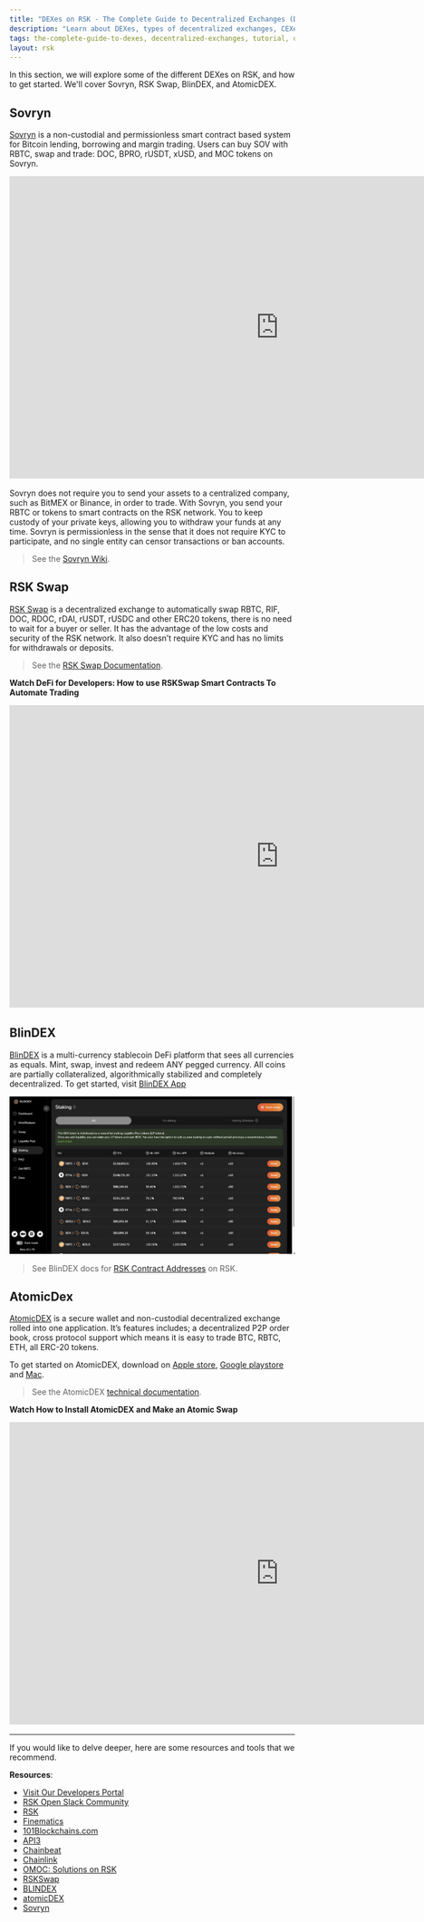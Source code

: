 ```yaml
---
title: "DEXes on RSK - The Complete Guide to Decentralized Exchanges (DEX)"
description: "Learn about DEXes, types of decentralized exchanges, CEXes vs DEXes, features of a DEX, and DEXes on Bitcoin"
tags: the-complete-guide-to-dexes, decentralized-exchanges, tutorial, overview, guides, tokens, sovryn, rskswap,tokenbridge, cross-chain, bridge, web3, bitcoin, rsk, peer-to-peer, blockchain, lend, borrow, yield-farming, order-books, automated-market-maker- AMMs
layout: rsk
---
```


In this section, we will explore some of the different DEXes on RSK, and how to get started. We'll cover Sovryn, RSK Swap, BlinDEX, and AtomicDEX.

## Sovryn

[Sovryn](https://developers.rsk.co/solutions/sovryn/) is a non-custodial and permissionless smart contract based system for Bitcoin lending, borrowing and margin trading. Users can buy SOV with RBTC, swap and trade: DOC, BPRO, rUSDT, xUSD, and MOC tokens on Sovryn.

<div class="video-container">
  <iframe width="949" height="534" src="https://www.youtube.com/embed/EXoiMn-o4KU" frameborder="0" allow="accelerometer; autoplay; encrypted-media; gyroscope; picture-in-picture" allowfullscreen></iframe>
</div>

Sovryn does not require you to send your assets to a centralized company, such as BitMEX or Binance, in order to trade. With Sovryn, you send your RBTC or tokens to smart contracts on the RSK network. You to keep custody of your private keys, allowing you to withdraw your funds at any time. Sovryn is permissionless in the sense that it does not require KYC to participate, and no single entity can censor transactions or ban accounts.

> See the [Sovryn Wiki](https://wiki.sovryn.app/en/home).

## RSK Swap

[RSK Swap](https://app.rskswap.com/swap) is a decentralized exchange to automatically swap RBTC, RIF, DOC, RDOC, rDAI, rUSDT, rUSDC and other ERC20 tokens, there is no need to wait for a buyer or seller. It has the advantage of the low costs and security of the RSK network. It also doesn’t require KYC and has no limits for withdrawals or deposits.

> See the [RSK Swap Documentation](https://rskswap.com/docs/v2).

**Watch DeFi for Developers: How to use RSKSwap Smart Contracts To Automate Trading**

<div class="video-container">
  <iframe width="949" height="534" src="https://www.youtube.com/embed/cLKZSH7gqxI" frameborder="0" allow="accelerometer; autoplay; encrypted-media; gyroscope; picture-in-picture" allowfullscreen></iframe>
</div>

## BlinDEX

[BlinDEX](https://blindex.io/) is a multi-currency stablecoin DeFi platform that sees all currencies as equals. Mint, swap, invest and redeem ANY pegged currency. All coins are partially collateralized, algorithmically stabilized and completely decentralized. To get started, visit [BlinDEX App](https://app.blindex.io/)

![blindex-staking](/assets/img/guides/dex/blindex-staking.png)

> See BlinDEX docs for [RSK Contract Addresses](https://docs.blindex.io/smart-contracts/contracts-addresses#rsk-chain) on RSK.

## AtomicDex

[AtomicDEX](https://atomicdex.io/) is a secure wallet and non-custodial decentralized exchange rolled into one application. It’s features includes; a decentralized P2P order book, cross protocol support which means it is easy to trade BTC, RBTC, ETH, all ERC-20 tokens.

To get started on AtomicDEX, download on [Apple store](https://testflight.apple.com/join/c2mOLEoC), [Google playstore](https://play.google.com/apps/testing/com.komodoplatform.atomicdex) and [Mac](https://github.com/KomodoPlatform/atomicDEX-Desktop/releases/download/0.5.5a-beta/atomicdex-desktop-0.5.5-beta-osx-dmg.zip).

> See the AtomicDEX [technical documentation](https://developers.komodoplatform.com/basic-docs/atomicdex/introduction-to-atomicdex.html).

**Watch How to Install AtomicDEX and Make an Atomic Swap**

<div class="video-container">
  <iframe width="949" height="534" src="https://www.youtube.com/embed/4LhGFbLAKHk" frameborder="0" allow="accelerometer; autoplay; encrypted-media; gyroscope; picture-in-picture" allowfullscreen></iframe>
</div>

----

If you would like to delve deeper, here are some resources and tools that we recommend.

**Resources**:

- [Visit Our Developers Portal](https://github.com/rsksmart/devportal) 
- [RSK Open Slack Community](https://developers.rsk.co/slack/)
- [RSK](https://www.youtube.com/channel/UCYQSvSaqX8Q-XMbQmUG0yJg)
- [Finematics](https://www.youtube.com/c/Finematics)
- [101Blockchains.com](https://101blockchains.com/decentralized-exchanges/)
- [API3](https://developers.rsk.co/solutions/api3/)
- [Chainbeat](https://developers.rsk.co/solutions/chainbeat/)
- [Chainlink](https://developers.rsk.co/solutions/chainlink/)
- [OMOC: Solutions on RSK](https://developers.rsk.co/solutions/oraclemoneyonchain/)
- [RSKSwap](https://app.rskswap.com/swap)
- [BLINDEX](https://app.blindex.io/)
- [atomicDEX](https://atomicdex.io/)
- [Sovryn](https://live.sovryn.app/)
